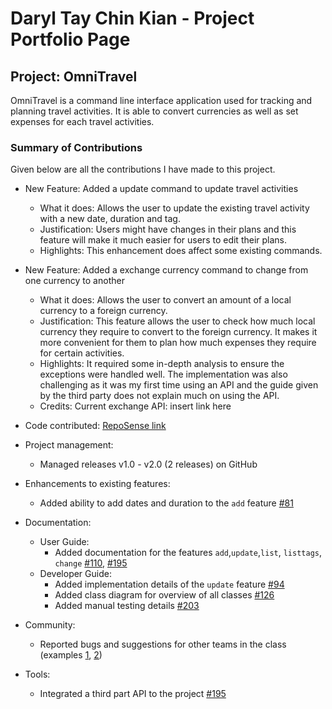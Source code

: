# Daryl Tay Chin Kian - Project Portfolio Page

## Project: OmniTravel

OmniTravel is a command line interface application used for tracking and planning travel activities.
It is able to convert currencies as well as set expenses for each travel activities.

### Summary of Contributions
Given below are all the contributions I have made to this project.

* New Feature: Added a update command to update travel activities
  * What it does: Allows the user to update the existing travel activity with a new date, duration
    and tag.
  * Justification: Users might have changes in their plans and this feature will make it much easier
    for users to edit their plans.
  * Highlights: This enhancement does affect some existing commands.
* New Feature: Added a exchange currency command to change from one currency to another
  * What it does: Allows the user to convert an amount of a local currency to a foreign currency.
  * Justification: This feature allows the user to check how much local currency they require to convert
    to the foreign currency. It makes it more convenient for them to plan how much expenses they require
    for certain activities.
  * Highlights: It required some in-depth analysis to ensure the exceptions were handled well. 
    The implementation was also challenging as it was my first time using an API and the guide
    given by the third party does not explain much on using the API.
  * Credits: Current exchange API: insert link here
  
* Code contributed: [RepoSense link](https://nus-cs2113-ay2324s2.github.io/tp-dashboard/?search=daryltay415&breakdown=true&sort=groupTitle%20dsc&sortWithin=title&since=2024-02-23&timeframe=commit&mergegroup=&groupSelect=groupByRepos&checkedFileTypes=docs~functional-code~test-code~other)
* Project management:
  * Managed releases v1.0 - v2.0 (2 releases) on GitHub
* Enhancements to existing features:
  * Added ability to add dates and duration to the `add` feature [#81](https://github.com/AY2324S2-CS2113-T12-4/tp/pull/81) 
* Documentation: 
  * User Guide:
    * Added documentation for the features `add`,`update`,`list`, `listtags`, `change` [#110](https://github.com/AY2324S2-CS2113-T12-4/tp/pull/110), [#195](https://github.com/AY2324S2-CS2113-T12-4/tp/pull/195)
  * Developer Guide:
    * Added implementation details of the `update` feature [#94](https://github.com/AY2324S2-CS2113-T12-4/tp/pull/94)
    * Added class diagram for overview of all classes [#126](https://github.com/AY2324S2-CS2113-T12-4/tp/pull/126)
    * Added manual testing details [#203](https://github.com/AY2324S2-CS2113-T12-4/tp/pull/203)
* Community:
  * Reported bugs and suggestions for other teams in the class (examples [1](https://github.com/nus-cs2113-AY2324S2/tp/pull/45/files),
    [2](https://github.com/nus-cs2113-AY2324S2/tp/pull/85/files)) 
* Tools:
  * Integrated a third part API to the project [#195](https://github.com/AY2324S2-CS2113-T12-4/tp/pull/195)